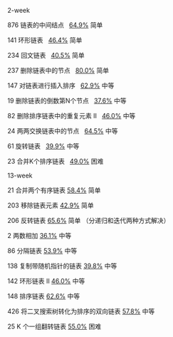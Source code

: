 2-week

 876  链表的中间结点     [64.9%](http://64.9%/)  简单  

141  环形链表     [46.4%](http://46.4%/)  简单  

234  回文链表     [40.5%](http://40.5%/)  简单  

237  删除链表中的节点     [80.0%](http://80.0%/)  简单  

147  对链表进行插入排序     [62.9%](http://62.9%/)  中等  

19  删除链表的倒数第N个节点     [37.6%](http://37.6%/)  中等  

82  删除排序链表中的重复元素 II     [46.0%](http://46.0%/)  中等  

24  两两交换链表中的节点     [64.5%](http://64.5%/)  中等  

61  旋转链表     [39.9%](http://39.9%/)  中等 

23  合并K个排序链表     [49.0%](http://49.0%/)  困难 





13-week

21  合并两个有序链表  [58.4%](http://58.4%/)  简单  

203  移除链表元素  [42.9%](http://42.9%/)  简单  

206  反转链表  [65.6%](http://65.6%/)  简单  （分递归和迭代两种方式解决） 

2  两数相加  [36.1%](http://36.1%/)  中等  

86  分隔链表  [53.9%](http://53.9%/)  中等  

138  复制带随机指针的链表  [39.8%](http://39.8%/)  中等  

142  环形链表 II  [46.0%](http://46.0%/)  中等  

148  排序链表  [62.6%](http://62.6%/)  中等  

426  将二叉搜索树转化为排序的双向链表  [57.8%](http://57.8%/)  中等  

25  K 个一组翻转链表  [55.0%](http://55.0%/)  困难 